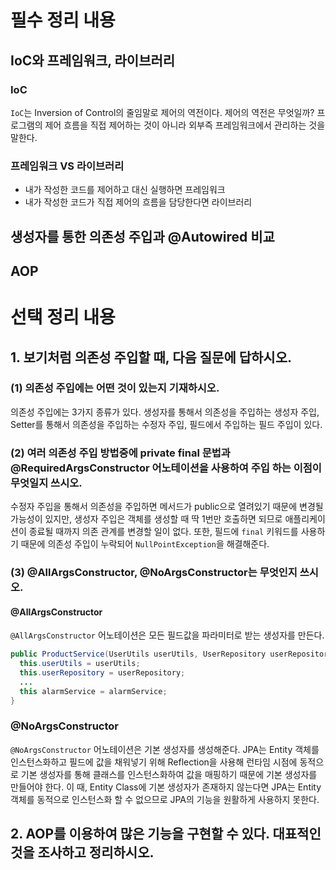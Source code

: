 # 필수 정리 내용
## IoC와 프레임워크, 라이브러리
### IoC
`IoC`는 Inversion of Control의 줄임말로 제어의 역전이다. 제어의 역전은 무엇일까? 프로그램의 제어 흐름을 직접 제어하는 것이 아니라 외부즉 프레임워크에서 관리하는 것을 말한다.

### 프레임워크 VS 라이브러리
- 내가 작성한 코드를 제어하고 대신 실행하면 프레임워크
- 내가 작성한 코드가 직접 제어의 흐름을 담당한다면 라이브러리

## 생성자를 통한 의존성 주입과 @Autowired 비교

## AOP

# 선택 정리 내용
## 1. 보기처럼 의존성 주입할 때, 다음 질문에 답하시오.
### (1) 의존성 주입에는 어떤 것이 있는지 기재하시오.
의존성 주입에는 3가지 종류가 있다. 생성자를 통해서 의존성을 주입하는 생성자 주입, Setter를 통해서 의존성을 주입하는 수정자 주입, 필드에서 주입하는 필드 주입이 있다.

### (2) 여러 의존성 주입 방법중에 private final 문법과 @RequiredArgsConstructor 어노테이션을 사용하여 주입 하는 이점이 무엇일지 쓰시오.
수정자 주입을 통해서 의존성을 주입하면 메서드가 public으로 열려있기 때문에 변경될 가능성이 있지만, 생성자 주입은 객체를 생성할 때 딱 1번만 호출하면 되므로 애플리케이션이 종료될 때까지 의존 관계를 변경할 일이 없다.
또한, 필드에 `final` 키워드를 사용하기 때문에 의존성 주입이 누락되어 `NullPointException`을 해결해준다.

### (3) @AllArgsConstructor, @NoArgsConstructor는 무엇인지 쓰시오.
#### @AllArgsConstructor
`@AllArgsConstructor` 어노테이션은 모든 필드값을 파라미터로 받는 생성자를 만든다. 

```java
public ProductService(UserUtils userUtils, UserRepository userRepository, ..., AlarmService alarmService) {
  this.userUtils = userUtils;
  this.userRepository = userRepository;
  ...
  this alarmService = alarmService;
}
```
### @NoArgsConstructor
`@NoArgsConstructor` 어노테이션은 기본 생성자를 생성해준다. JPA는 Entity 객체를 인스턴스화하고 필드에 값을 채워넣기 위해 Reflection을 사용해 런타임 시점에 동적으로 기본 생성자를 통해 클래스를 인스턴스화하여 값을 매핑하기 때문에 기본 생성자를 만들어야 한다.
이 때, Entity Class에 기본 생성자가 존재하지 않는다면 JPA는 Entity 객체를 동적으로 인스턴스화 할 수 없으므로 JPA의 기능을 원활하게 사용하지 못한다.

## 2. AOP를 이용하여 많은 기능을 구현할 수 있다. 대표적인 것을 조사하고 정리하시오.
